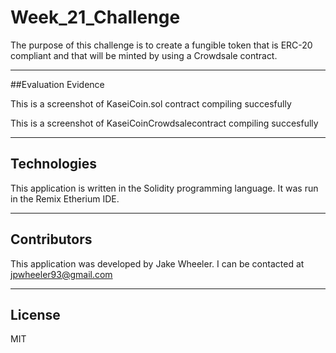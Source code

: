 # Week_21_Challenge
The purpose of this challenge is to create a fungible token that is ERC-20 compliant and that will be minted by using a Crowdsale contract.

---

##Evaluation Evidence

This is a screenshot of KaseiCoin.sol contract compiling succesfully 

This is a screenshot of KaseiCoinCrowdsalecontract compiling succesfully




---

## Technologies

This application is written in the Solidity programming language. It was run in the Remix Etherium IDE.


---

## Contributors

This application was developed by Jake Wheeler. I can be contacted at jpwheeler93@gmail.com


---

## License

MIT
